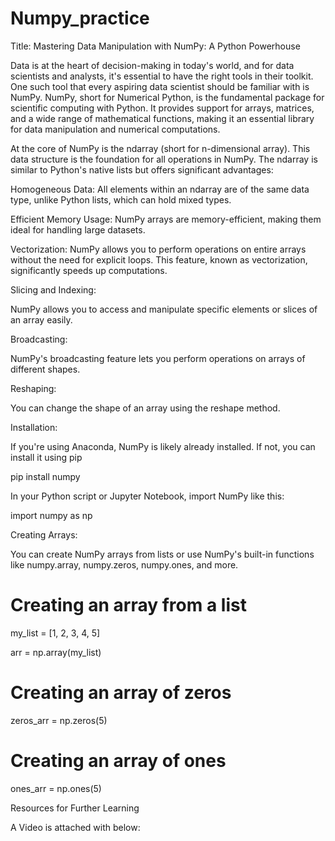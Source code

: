 # Numpy_practice

Title: Mastering Data Manipulation with NumPy: A Python Powerhouse



Data is at the heart of decision-making in today's world, and for data scientists and analysts, it's essential to have the right tools in their toolkit. One such tool that every aspiring data scientist should be familiar with is NumPy. NumPy, short for Numerical Python, is the fundamental package for scientific computing with Python. It provides support for arrays, matrices, and a wide range of mathematical functions, making it an essential library for data manipulation and numerical computations.



At the core of NumPy is the ndarray (short for n-dimensional array). This data structure is the foundation for all operations in NumPy. The ndarray is similar to Python's native lists but offers significant advantages:



Homogeneous Data: All elements within an ndarray are of the same data type, unlike Python lists, which can hold mixed types.



Efficient Memory Usage: NumPy arrays are memory-efficient, making them ideal for handling large datasets.



Vectorization: NumPy allows you to perform operations on entire arrays without the need for explicit loops. This feature, known as vectorization, significantly speeds up computations.



Slicing and Indexing:

NumPy allows you to access and manipulate specific elements or slices of an array easily.



Broadcasting:

NumPy's broadcasting feature lets you perform operations on arrays of different shapes.



Reshaping:

You can change the shape of an array using the reshape method.



Installation:

If you're using Anaconda, NumPy is likely already installed. If not, you can install it using pip



pip install numpy



In your Python script or Jupyter Notebook, import NumPy like this:



import numpy as np



Creating Arrays:

You can create NumPy arrays from lists or use NumPy's built-in functions like numpy.array, numpy.zeros, numpy.ones, and more.



# Creating an array from a list

my_list = [1, 2, 3, 4, 5]

arr = np.array(my_list)



# Creating an array of zeros

zeros_arr = np.zeros(5)



# Creating an array of ones

ones_arr = np.ones(5)



Resources for Further Learning

A Video is attached with below:

